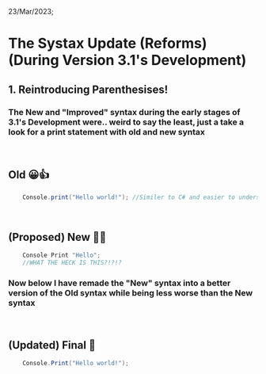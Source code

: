 23/Mar/2023;

# The Systax Update (Reforms) (During Version 3.1's Development)

## 1. Reintroducing Parenthesises!

### The New and "Improved" syntax during the early stages of 3.1's Development were.. weird to say the least, just a take a look for a print statement with old and new syntax
<br>

## Old 😀👍

```C#
    Console.print("Hello world!"); //Similer to C# and easier to understand for other programmers :D
```
<br>

## (Proposed) New 🤢🤮

```C#
    Console Print "Hello";
    //WHAT THE HECK IS THIS?!?!?
```

### Now below I have remade the "New" syntax into a better version of the Old syntax while being less worse than the New syntax
<br>

## (Updated) Final 🤔

```C#
    Console.Print("Hello world!");
```